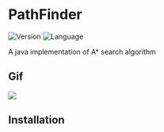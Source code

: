 # PathFinder

![Version](https://img.shields.io/badge/Version-0.1.0-brightgreen)
![Language](https://img.shields.io/badge/Language-Java-blue)

A java implementation of A* search algorithm

## Gif
![](https://github.com/FrancescoLindiner/PathFinder/tree/master/media/gif/example1.gif)

## Installation
